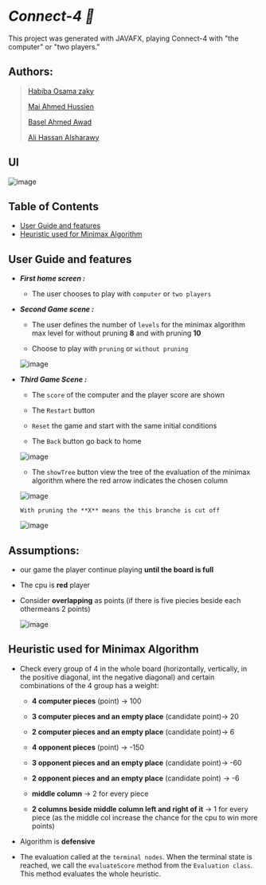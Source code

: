 # ***Connect-4 :space_invader:***

This project was generated with JAVAFX, playing Connect-4 with "the computer" or "two players."


## Authors:
> [Habiba Osama zaky](https://github.com/habibaosama)
>
> [Mai Ahmed Hussien](https://github.com/MaiAhmedHussein)
>
> [Basel Ahmed Awad](https://github.com/Basel-byte)
>
> [Ali Hassan Alsharawy](https://github.com/AliELSharawy)  

## UI
![image](https://github.com/habibaosama/Connect_4_AI/blob/main/images/first%20page.png)

## Table of Contents

- [User Guide and features](#User-Guide-and-features)
- [Heuristic used for Minimax Algorithm](#Heuristic-used-for-Minimax-Algorithm)
   
    

## User Guide and features 

- ***First home screen :***

   - The user chooses to play with `computer` or `two players`


- ***Second Game scene :***

   - The user defines the number of `levels` for the minimax algorithm max level for without pruning **8** and  with pruning **10**

   - Choose to play with `pruning` or `without pruning`
   
    ![image](https://github.com/habibaosama/Connect_4_AI/blob/main/images/2nd%20page%20of%20single%20player.png)

- ***Third Game Scene :*** 
   - The `score` of the computer and the player score are shown

   - The `Restart` button 

   - `Reset` the game and start with the same initial conditions

   - The `Back` button go back to home

    ![image](https://github.com/habibaosama/Connect_4_AI/blob/main/images/playing%20page.png)


   - The `showTree` button view the tree of the evaluation of the minimax algorithm  where the red arrow indicates the chosen column


    ![image](https://github.com/habibaosama/Connect_4_AI/blob/main/images/without%20pruning%20tree.png)


      With pruning the **X** means the this branche is cut off
    ![image](https://github.com/habibaosama/Connect_4_AI/blob/main/images/with%20pruning%20tree.png)
     



## Assumptions:
 - our game the player continue playing **until the board is full** 

 - The cpu is **red** player

 - Consider **overlapping** as points (if there is five piecies beside each othermeans 2 points)


    ![image](https://github.com/habibaosama/Connect_4_AI/blob/main/images/overlapping%20points.png)


## Heuristic used for Minimax Algorithm
   
- Check every group of 4 in the whole board (horizontally, vertically, in the positive diagonal, int the negative diagonal) and certain combinations of the 4 group has a weight:
   - **4 computer pieces** (point) -> 100

   - **3 computer pieces and an empty place** (candidate point)-> 20

   - **2 computer pieces and an empty place** (candidate point)-> 6

   - **4 opponent pieces** (point) -> -150

   - **3 opponent pieces and an empty place** (candidate point)-> -60

   - **2 opponent pieces and an empty place** (candidate point) -> -6

   - **middle column** -> 2 for every piece

   - **2 columns beside middle column left and right of it** -> 1 for every piece
   (as the middle col increase the chance for the cpu to win more points)



- Algorithm is **defensive**


- The evaluation called at the `terminal nodes`.
When the terminal state is reached, we call the `evaluateScore` method from the `Evaluation class`. This method evaluates the whole heuristic.
 
